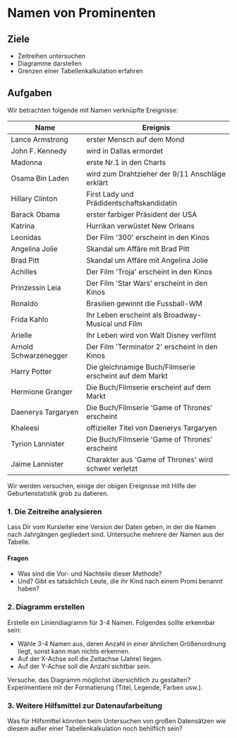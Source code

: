 
# Namen von Prominenten

## Ziele

* Zeitreihen untersuchen
* Diagramme darstellen
* Grenzen einer Tabellenkalkulation erfahren

## Aufgaben

Wir betrachten folgende mit Namen verknüpfte Ereignisse:

| Name            | Ereignis                       |
|-----------------|--------------------------------|
| Lance Armstrong | erster Mensch auf dem Mond |
| John F. Kennedy | wird in Dallas ermordet |
| Madonna | erste Nr.1 in den Charts |
| Osama Bin Laden | wird zum Drahtzieher der 9/11 Anschläge erklärt |
| Hillary Clinton | First Lady und Prädidentschaftskandidatin |
| Barack Obama    | erster farbiger Präsident der USA |
| Katrina         | Hurrikan verwüstet New Orleans |
| Leonidas        | Der Film '300' erscheint in den Kinos |
| Angelina Jolie  | Skandal um Affäre mit Brad Pitt |
| Brad Pitt       | Skandal um Affäre mit Angelina Jolie |
| Achilles        | Der Film 'Troja' erscheint in den Kinos |
| Prinzessin Leia | Der Film 'Star Wars' erscheint in den Kinos |
| Ronaldo         | Brasilien gewinnt die Fussball-WM |
| Frida Kahlo     | Ihr Leben erscheint als Broadway-Musical und Film |
| Arielle         | Ihr Leben wird von Walt Disney verfilmt |
| Arnold Schwarzenegger | Der Film 'Terminator 2' erscheint in den Kinos |
| Harry Potter    | Die gleichnamige Buch/Filmserie erscheint auf dem Markt |
| Hermione Granger | Die Buch/Filmserie erscheint auf dem Markt |
| Daenerys Targaryen | Die Buch/Filmserie 'Game of Thrones' erscheint |
| Khaleesi | offizieller Titel von Daenerys Targaryen |
| Tyrion Lannister | Die Buch/Filmserie 'Game of Thrones' erscheint |
| Jaime Lannister | Charakter aus 'Game of Thrones' wird schwer verletzt |

Wir werden versuchen, einige der obigen Ereignisse mit Hilfe der Geburtenstatistik grob zu datieren.


### 1. Die Zeitreihe analysieren

Lass Dir vom Kursleiter eine Version der Daten geben, in der die Namen nach Jahrgängen gegliedert sind. Untersuche mehrere der Namen aus der Tabelle.


#### Fragen

* Was sind die Vor- und Nachteile dieser Methode?
* Und? Gibt es tatsächlich Leute, die ihr Kind nach einem Promi benannt haben?

### 2. Diagramm erstellen

Erstelle ein Liniendiagramm für 3-4 Namen. Folgendes sollte erkennbar sein:

* Wähle 3-4 Namen aus, deren Anzahl in einer ähnlichen Größenordnung liegt, sonst kann man nichts erkennen.
* Auf der X-Achse soll die Zeitachse (Jahre) liegen.
* Auf der Y-Achse soll die Anzahl sichtbar sein.

Versuche, das Diagramm möglichst übersichtlich zu gestalten? Experimentiere mit der Formatierung (Titel, Legende, Farben usw.).

### 3. Weitere Hilfsmittel zur Datenaufarbeitung

Was für Hilfsmittel könnten beim Untersuchen von großen Datensätzen wie diesem außer einer Tabellenkalkulation noch behilflich sein?

